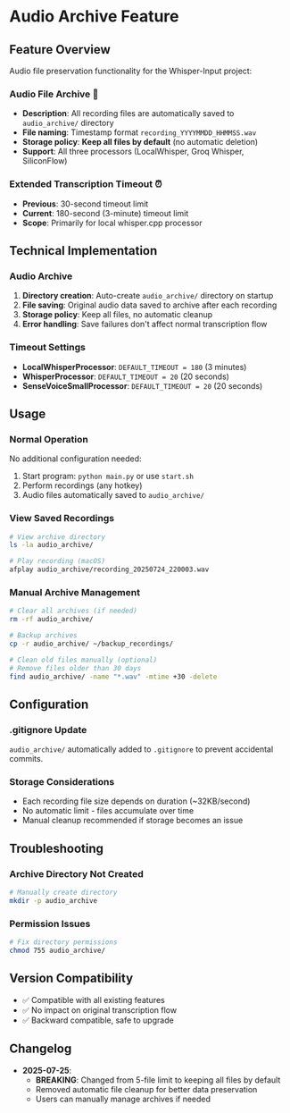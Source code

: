 # Audio Archive Feature

## Feature Overview

Audio file preservation functionality for the Whisper-Input project:

### Audio File Archive 🎵

- **Description**: All recording files are automatically saved to `audio_archive/` directory
- **File naming**: Timestamp format `recording_YYYYMMDD_HHMMSS.wav`
- **Storage policy**: **Keep all files by default** (no automatic deletion)
- **Support**: All three processors (LocalWhisper, Groq Whisper, SiliconFlow)

### Extended Transcription Timeout ⏰

- **Previous**: 30-second timeout limit
- **Current**: 180-second (3-minute) timeout limit
- **Scope**: Primarily for local whisper.cpp processor

## Technical Implementation

### Audio Archive

1. **Directory creation**: Auto-create `audio_archive/` directory on startup
2. **File saving**: Original audio data saved to archive after each recording
3. **Storage policy**: Keep all files, no automatic cleanup
4. **Error handling**: Save failures don't affect normal transcription flow

### Timeout Settings

- **LocalWhisperProcessor**: `DEFAULT_TIMEOUT = 180` (3 minutes)
- **WhisperProcessor**: `DEFAULT_TIMEOUT = 20` (20 seconds)
- **SenseVoiceSmallProcessor**: `DEFAULT_TIMEOUT = 20` (20 seconds)

## Usage

### Normal Operation

No additional configuration needed:

1. Start program: `python main.py` or use `start.sh`
2. Perform recordings (any hotkey)
3. Audio files automatically saved to `audio_archive/`

### View Saved Recordings

```bash
# View archive directory
ls -la audio_archive/

# Play recording (macOS)
afplay audio_archive/recording_20250724_220003.wav
```

### Manual Archive Management

```bash
# Clear all archives (if needed)
rm -rf audio_archive/

# Backup archives
cp -r audio_archive/ ~/backup_recordings/

# Clean old files manually (optional)
# Remove files older than 30 days
find audio_archive/ -name "*.wav" -mtime +30 -delete
```

## Configuration

### .gitignore Update

`audio_archive/` automatically added to `.gitignore` to prevent accidental commits.

### Storage Considerations

- Each recording file size depends on duration (~32KB/second)
- No automatic limit - files accumulate over time
- Manual cleanup recommended if storage becomes an issue

## Troubleshooting

### Archive Directory Not Created

```bash
# Manually create directory
mkdir -p audio_archive
```

### Permission Issues

```bash
# Fix directory permissions
chmod 755 audio_archive/
```

## Version Compatibility

- ✅ Compatible with all existing features
- ✅ No impact on original transcription flow
- ✅ Backward compatible, safe to upgrade

## Changelog

- **2025-07-25**:
  - **BREAKING**: Changed from 5-file limit to keeping all files by default
  - Removed automatic file cleanup for better data preservation
  - Users can manually manage archives if needed 
